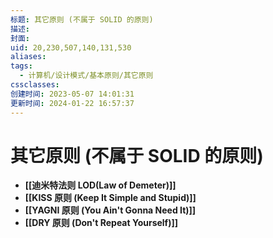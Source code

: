 ```yaml
---
标题: 其它原则 (不属于 SOLID 的原则)
描述:
封面:
uid: 20,230,507,140,131,530
aliases:
tags:
  - 计算机/设计模式/基本原则/其它原则
cssclasses:
创建时间: 2023-05-07 14:01:31
更新时间: 2024-01-22 16:57:37
---
```


# 其它原则 (不属于 SOLID 的原则)

- **[[迪米特法则 LOD(Law of Demeter)]]**
- **[[KISS 原则 (Keep It Simple and Stupid)]]**
- **[[YAGNI 原则 (You Ain't Gonna Need It)]]**
- **[[DRY 原则 (Don't Repeat Yourself)]]**

